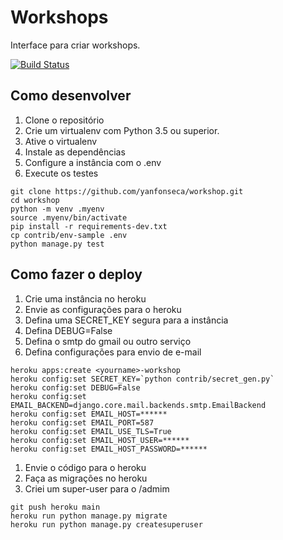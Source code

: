 # Workshops
Interface para criar workshops.

[![Build Status](https://travis-ci.org/yanfonseca/workshop.svg?branch=main)](https://travis-ci.org/yanfonseca/workshop)

## Como desenvolver
1. Clone o repositório
1. Crie um virtualenv com Python 3.5 ou superior.
1. Ative o virtualenv
1. Instale as dependências
1. Configure a instância com o .env
1. Execute os testes

```console
git clone https://github.com/yanfonseca/workshop.git
cd workshop
python -m venv .myenv
source .myenv/bin/activate
pip install -r requirements-dev.txt
cp contrib/env-sample .env
python manage.py test
```

## Como fazer o deploy
1. Crie uma instância no heroku
1. Envie as configurações para o heroku
1. Defina uma SECRET_KEY segura para a instância
1. Defina DEBUG=False
1. Defina o smtp do gmail ou outro serviço
1. Defina configurações para envio de e-mail

```console
heroku apps:create <yourname>-workshop
heroku config:set SECRET_KEY=`python contrib/secret_gen.py`
heroku config:set DEBUG=False
heroku config:set EMAIL_BACKEND=django.core.mail.backends.smtp.EmailBackend
heroku config:set EMAIL_HOST=******
heroku config:set EMAIL_PORT=587
heroku config:set EMAIL_USE_TLS=True
heroku config:set EMAIL_HOST_USER=******
heroku config:set EMAIL_HOST_PASSWORD=******
```

1. Envie o código para o heroku
1. Faça as migrações no heroku
1. Criei um super-user para o /admim


```console
git push heroku main
heroku run python manage.py migrate
heroku run python manage.py createsuperuser
```
